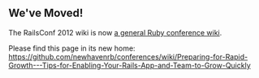 We've Moved!
------------

The RailsConf 2012 wiki is now [a general Ruby conference wiki](https://github.com/newhavenrb/conferences/wiki).

Please find this page in its new home:  https://github.com/newhavenrb/conferences/wiki/Preparing-for-Rapid-Growth---Tips-for-Enabling-Your-Rails-App-and-Team-to-Grow-Quickly
